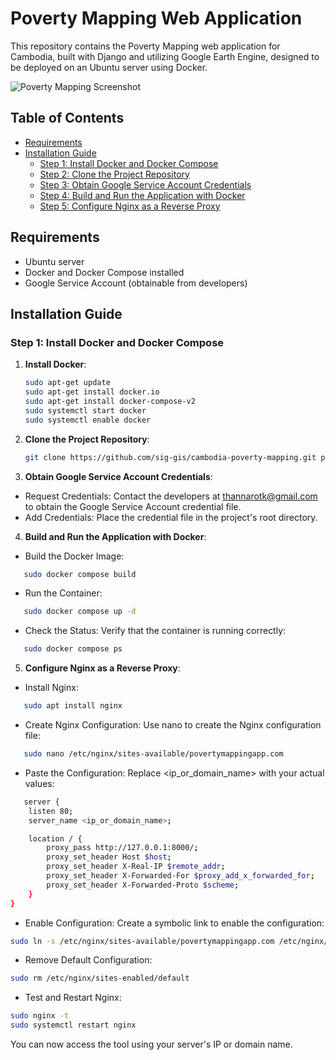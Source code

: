 # Poverty Mapping Web Application

This repository contains the Poverty Mapping web application for Cambodia, built with Django and utilizing Google Earth Engine, designed to be deployed on an Ubuntu server using Docker.

![Poverty Mapping Screenshot](povertymappingapp.jpg)

## Table of Contents

- [Requirements](#requirements)
- [Installation Guide](#installation-guide)
  - [Step 1: Install Docker and Docker Compose](#step-1-install-docker-and-docker-compose)
  - [Step 2: Clone the Project Repository](#step-2-clone-the-project-repository)
  - [Step 3: Obtain Google Service Account Credentials](#step-5-obtain-google-service-account-credentials)
  - [Step 4: Build and Run the Application with Docker](#step-6-build-and-run-the-application-with-docker)
  - [Step 5: Configure Nginx as a Reverse Proxy](#step-7-configure-nginx-as-a-reverse-proxy)


## Requirements

- Ubuntu server
- Docker and Docker Compose installed
- Google Service Account (obtainable from developers)

## Installation Guide

### Step 1: Install Docker and Docker Compose

1. **Install Docker**:
   ```bash
   sudo apt-get update
   sudo apt-get install docker.io
   sudo apt-get install docker-compose-v2
   sudo systemctl start docker
   sudo systemctl enable docker
   ```

2. **Clone the Project Repository**:
   ```bash
   git clone https://github.com/sig-gis/cambodia-poverty-mapping.git povertymappingapp
   ```

3. **Obtain Google Service Account Credentials**:
- Request Credentials: Contact the developers at thannarotk@gmail.com to obtain the Google Service Account credential file.
- Add Credentials: Place the credential file in the project's root directory.

4. **Build and Run the Application with Docker**:
- Build the Docker Image:
```bash
   sudo docker compose build
   ```

- Run the Container:
```bash
   sudo docker compose up -d
   ```

- Check the Status: Verify that the container is running correctly:
```bash
   sudo docker compose ps
   ```

5. **Configure Nginx as a Reverse Proxy**:
- Install Nginx:
```bash
   sudo apt install nginx
   ```
- Create Nginx Configuration: Use nano to create the Nginx configuration file:

```bash
   sudo nano /etc/nginx/sites-available/povertymappingapp.com

   ```

- Paste the Configuration: Replace <ip_or_domain_name> with your actual values:
```bash
   server {
    listen 80;
    server_name <ip_or_domain_name>;

    location / {
        proxy_pass http://127.0.0.1:8000/;
        proxy_set_header Host $host;
        proxy_set_header X-Real-IP $remote_addr;
        proxy_set_header X-Forwarded-For $proxy_add_x_forwarded_for;
        proxy_set_header X-Forwarded-Proto $scheme;
    }
}

   ```

- Enable Configuration: Create a symbolic link to enable the configuration:
```bash
sudo ln -s /etc/nginx/sites-available/povertymappingapp.com /etc/nginx/sites-enabled/
```

- Remove Default Configuration:
```bash
sudo rm /etc/nginx/sites-enabled/default
```

- Test and Restart Nginx:
```bash
sudo nginx -t
sudo systemctl restart nginx
```

You can now access the tool using your server's IP or domain name.